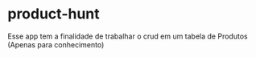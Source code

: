 # product-hunt
Esse app tem a finalidade de trabalhar o crud em um tabela de Produtos (Apenas para conhecimento)
